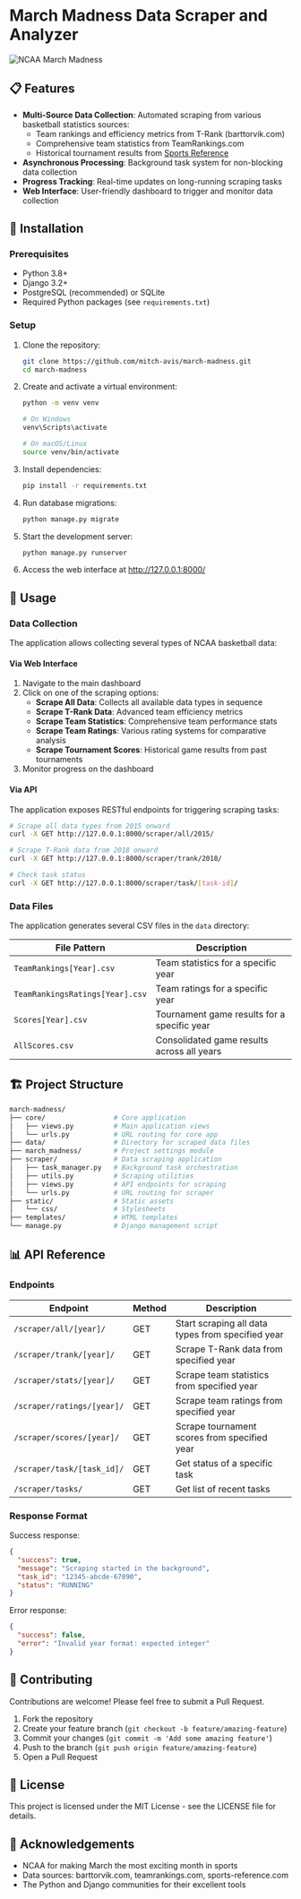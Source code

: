 # March Madness Data Scraper and Analyzer

![NCAA March Madness](https://upload.wikimedia.org/wikipedia/commons/2/28/March_Madness_logo.svg)

## 📋 Features

- **Multi-Source Data Collection**: Automated scraping from various basketball statistics sources:
  - Team rankings and efficiency metrics from T-Rank (barttorvik.com)
  - Comprehensive team statistics from TeamRankings.com
  - Historical tournament results from [Sports Reference](https://www.sports-reference.com/cbb/postseason/men)
- **Asynchronous Processing**: Background task system for non-blocking data collection
- **Progress Tracking**: Real-time updates on long-running scraping tasks
- **Web Interface**: User-friendly dashboard to trigger and monitor data collection

## 🔧 Installation

### Prerequisites

- Python 3.8+
- Django 3.2+
- PostgreSQL (recommended) or SQLite
- Required Python packages (see `requirements.txt`)

### Setup

1. Clone the repository:

   ```bash
   git clone https://github.com/mitch-avis/march-madness.git
   cd march-madness
   ```

2. Create and activate a virtual environment:

   ```bash
   python -m venv venv

   # On Windows
   venv\Scripts\activate

   # On macOS/Linux
   source venv/bin/activate
   ```

3. Install dependencies:

   ```bash
   pip install -r requirements.txt
   ```

4. Run database migrations:

   ```bash
   python manage.py migrate
   ```

5. Start the development server:

   ```bash
   python manage.py runserver
   ```

6. Access the web interface at <http://127.0.0.1:8000/>

## 🚀 Usage

### Data Collection

The application allows collecting several types of NCAA basketball data:

#### Via Web Interface

1. Navigate to the main dashboard
2. Click on one of the scraping options:
   - **Scrape All Data**: Collects all available data types in sequence
   - **Scrape T-Rank Data**: Advanced team efficiency metrics
   - **Scrape Team Statistics**: Comprehensive team performance stats
   - **Scrape Team Ratings**: Various rating systems for comparative analysis
   - **Scrape Tournament Scores**: Historical game results from past tournaments
3. Monitor progress on the dashboard

#### Via API

The application exposes RESTful endpoints for triggering scraping tasks:

```bash
# Scrape all data types from 2015 onward
curl -X GET http://127.0.0.1:8000/scraper/all/2015/

# Scrape T-Rank data from 2018 onward
curl -X GET http://127.0.0.1:8000/scraper/trank/2018/

# Check task status
curl -X GET http://127.0.0.1:8000/scraper/task/[task-id]/
```

### Data Files

The application generates several CSV files in the `data` directory:

| File Pattern | Description |
|--------------|-------------|
| `TeamRankings[Year].csv` | Team statistics for a specific year |
| `TeamRankingsRatings[Year].csv` | Team ratings for a specific year |
| `Scores[Year].csv` | Tournament game results for a specific year |
| `AllScores.csv` | Consolidated game results across all years |

## 🏗️ Project Structure

```sh
march-madness/
├── core/                 # Core application
│   ├── views.py          # Main application views
│   └── urls.py           # URL routing for core app
├── data/                 # Directory for scraped data files
├── march_madness/        # Project settings module
├── scraper/              # Data scraping application
│   ├── task_manager.py   # Background task orchestration
│   ├── utils.py          # Scraping utilities
│   ├── views.py          # API endpoints for scraping
│   └── urls.py           # URL routing for scraper
├── static/               # Static assets
│   └── css/              # Stylesheets
├── templates/            # HTML templates
└── manage.py             # Django management script
```

## 📊 API Reference

### Endpoints

| Endpoint | Method | Description |
|----------|--------|-------------|
| `/scraper/all/[year]/` | GET | Start scraping all data types from specified year |
| `/scraper/trank/[year]/` | GET | Scrape T-Rank data from specified year |
| `/scraper/stats/[year]/` | GET | Scrape team statistics from specified year |
| `/scraper/ratings/[year]/` | GET | Scrape team ratings from specified year |
| `/scraper/scores/[year]/` | GET | Scrape tournament scores from specified year |
| `/scraper/task/[task_id]/` | GET | Get status of a specific task |
| `/scraper/tasks/` | GET | Get list of recent tasks |

### Response Format

Success response:

```json
{
  "success": true,
  "message": "Scraping started in the background",
  "task_id": "12345-abcde-67890",
  "status": "RUNNING"
}
```

Error response:

```json
{
  "success": false,
  "error": "Invalid year format: expected integer"
}
```

## 🤝 Contributing

Contributions are welcome! Please feel free to submit a Pull Request.

1. Fork the repository
2. Create your feature branch (`git checkout -b feature/amazing-feature`)
3. Commit your changes (`git commit -m 'Add some amazing feature'`)
4. Push to the branch (`git push origin feature/amazing-feature`)
5. Open a Pull Request

## 📝 License

This project is licensed under the MIT License - see the LICENSE file for details.

## 🙏 Acknowledgements

- NCAA for making March the most exciting month in sports
- Data sources: barttorvik.com, teamrankings.com, sports-reference.com
- The Python and Django communities for their excellent tools
